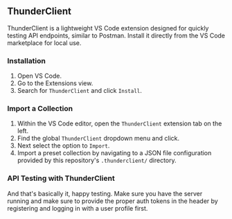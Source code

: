 ## ThunderClient

ThunderClient is a lightweight VS Code extension designed for quickly testing API endpoints, similar to Postman. Install it directly from the VS Code marketplace for local use.

### Installation

1. Open VS Code.
2. Go to the Extensions view.
3. Search for `ThunderClient` and click `Install`.

### Import a Collection

1. Within the VS Code editor, open the `ThunderClient` extension tab on the left.
2. Find the global `ThunderClient` dropdown menu and click.
3. Next select the option to `Import`.
4. Import a preset collection by navigating to a JSON file configuration provided by this repository's `.thunderclient/` directory.

### API Testing with ThunderClient

And that's basically it, happy testing.  Make sure you have the server running and make sure to provide the proper auth tokens in the header by registering and logging in with a user profile first.